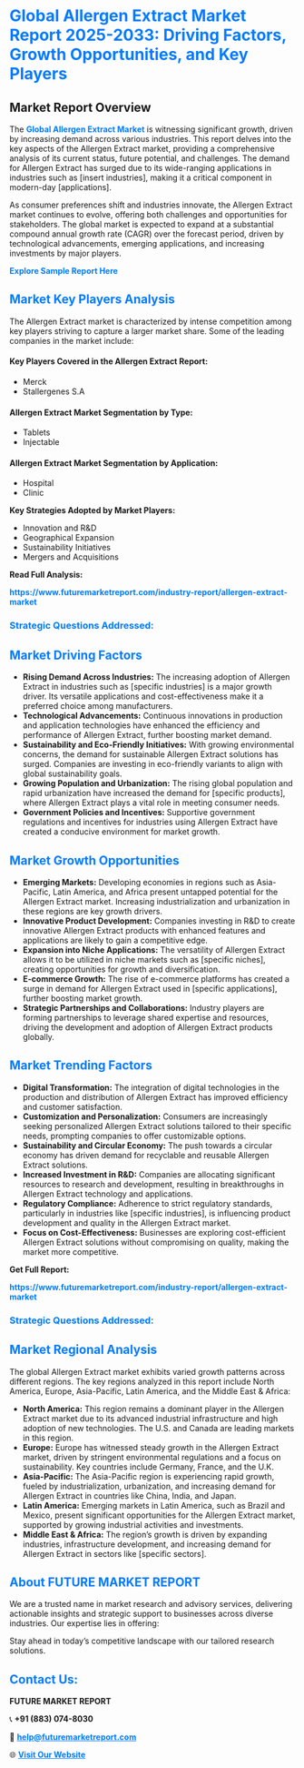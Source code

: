 <h1 style="color: #007BFF;">Global Allergen Extract Market Report 2025-2033: Driving Factors, Growth Opportunities, and Key Players</h1>

<section id="overview">
<h2>Market Report Overview</h2>
<p>The <a href="https://www.futuremarketreport.com/industry-report/allergen-extract-market" style="color: #007BFF; text-decoration: none;"><strong>Global Allergen Extract Market</strong></a> is witnessing significant growth, driven by increasing demand across various industries. This report delves into the key aspects of the Allergen Extract market, providing a comprehensive analysis of its current status, future potential, and challenges. The demand for Allergen Extract has surged due to its wide-ranging applications in industries such as [insert industries], making it a critical component in modern-day [applications].</p>
<p>As consumer preferences shift and industries innovate, the Allergen Extract market continues to evolve, offering both challenges and opportunities for stakeholders. The global market is expected to expand at a substantial compound annual growth rate (CAGR) over the forecast period, driven by technological advancements, emerging applications, and increasing investments by major players.</p>
</section>

<section id="overview">
<p><a href="https://www.futuremarketreport.com/request-sample/reportId=55621" style="color: #007BFF; text-decoration: none;"><strong>Explore Sample Report Here</strong></a></p>
</section>

<section id="key-players">
<h2 style="color: #007BFF;">Market Key Players Analysis</h2>
<p>The Allergen Extract market is characterized by intense competition among key players striving to capture a larger market share. Some of the leading companies in the market include:</p>
<h4>Key Players Covered in the Allergen Extract Report:</h4>
<ul><li>Merck</li><li>Stallergenes S.A</li></ul>
<h4>Allergen Extract Market Segmentation by Type:</h4>
<ul><li>Tablets</li><li>Injectable</li></ul>

<h4>Allergen Extract Market Segmentation by Application:</h4>
<ul><li>Hospital</li><li>Clinic</li></ul>
<p><strong>Key Strategies Adopted by Market Players:</strong></p>
<ul>
<li>Innovation and R&D</li>
<li>Geographical Expansion</li>
<li>Sustainability Initiatives</li>
<li>Mergers and Acquisitions</li>
</ul>
</section>

<section>
<p><strong>Read Full Analysis: </strong></p><a href="https://www.futuremarketreport.com/industry-report/allergen-extract-market" style="color: #007BFF; text-decoration: none;"><strong>https://www.futuremarketreport.com/industry-report/allergen-extract-market</strong></a>
<h3 style="color: #007BFF;">Strategic Questions Addressed:</h3>
</section>

<section id="driving-factors">
<h2 style="color: #007BFF;">Market Driving Factors</h2>
<ul>
<li><strong>Rising Demand Across Industries:</strong> The increasing adoption of Allergen Extract in industries such as [specific industries] is a major growth driver. Its versatile applications and cost-effectiveness make it a preferred choice among manufacturers.</li>
<li><strong>Technological Advancements:</strong> Continuous innovations in production and application technologies have enhanced the efficiency and performance of Allergen Extract, further boosting market demand.</li>
<li><strong>Sustainability and Eco-Friendly Initiatives:</strong> With growing environmental concerns, the demand for sustainable Allergen Extract solutions has surged. Companies are investing in eco-friendly variants to align with global sustainability goals.</li>
<li><strong>Growing Population and Urbanization:</strong> The rising global population and rapid urbanization have increased the demand for [specific products], where Allergen Extract plays a vital role in meeting consumer needs.</li>
<li><strong>Government Policies and Incentives:</strong> Supportive government regulations and incentives for industries using Allergen Extract have created a conducive environment for market growth.</li>
</ul>
</section>

<section id="growth-opportunities">
<h2 style="color: #007BFF;">Market Growth Opportunities</h2>
<ul>
<li><strong>Emerging Markets:</strong> Developing economies in regions such as Asia-Pacific, Latin America, and Africa present untapped potential for the Allergen Extract market. Increasing industrialization and urbanization in these regions are key growth drivers.</li>
<li><strong>Innovative Product Development:</strong> Companies investing in R&D to create innovative Allergen Extract products with enhanced features and applications are likely to gain a competitive edge.</li>
<li><strong>Expansion into Niche Applications:</strong> The versatility of Allergen Extract allows it to be utilized in niche markets such as [specific niches], creating opportunities for growth and diversification.</li>
<li><strong>E-commerce Growth:</strong> The rise of e-commerce platforms has created a surge in demand for Allergen Extract used in [specific applications], further boosting market growth.</li>
<li><strong>Strategic Partnerships and Collaborations:</strong> Industry players are forming partnerships to leverage shared expertise and resources, driving the development and adoption of Allergen Extract products globally.</li>
</ul>
</section>

<section id="trending-factors">
<h2 style="color: #007BFF;">Market Trending Factors</h2>
<ul>
<li><strong>Digital Transformation:</strong> The integration of digital technologies in the production and distribution of Allergen Extract has improved efficiency and customer satisfaction.</li>
<li><strong>Customization and Personalization:</strong> Consumers are increasingly seeking personalized Allergen Extract solutions tailored to their specific needs, prompting companies to offer customizable options.</li>
<li><strong>Sustainability and Circular Economy:</strong> The push towards a circular economy has driven demand for recyclable and reusable Allergen Extract solutions.</li>
<li><strong>Increased Investment in R&D:</strong> Companies are allocating significant resources to research and development, resulting in breakthroughs in Allergen Extract technology and applications.</li>
<li><strong>Regulatory Compliance:</strong> Adherence to strict regulatory standards, particularly in industries like [specific industries], is influencing product development and quality in the Allergen Extract market.</li>
<li><strong>Focus on Cost-Effectiveness:</strong> Businesses are exploring cost-efficient Allergen Extract solutions without compromising on quality, making the market more competitive.</li>
</ul>
</section>

<section>
<p><strong>Get Full Report: </strong></p><a href="https://www.futuremarketreport.com/industry-report/allergen-extract-market" style="color: #007BFF; text-decoration: none;"><strong>https://www.futuremarketreport.com/industry-report/allergen-extract-market</strong></a>
<h3 style="color: #007BFF;">Strategic Questions Addressed:</h3>
</section>


<section id="regional-analysis">
<h2 style="color: #007BFF;">Market Regional Analysis</h2>
<p>The global Allergen Extract market exhibits varied growth patterns across different regions. The key regions analyzed in this report include North America, Europe, Asia-Pacific, Latin America, and the Middle East & Africa:</p>
<ul>
<li><strong>North America:</strong> This region remains a dominant player in the Allergen Extract market due to its advanced industrial infrastructure and high adoption of new technologies. The U.S. and Canada are leading markets in this region.</li>
<li><strong>Europe:</strong> Europe has witnessed steady growth in the Allergen Extract market, driven by stringent environmental regulations and a focus on sustainability. Key countries include Germany, France, and the U.K.</li>
<li><strong>Asia-Pacific:</strong> The Asia-Pacific region is experiencing rapid growth, fueled by industrialization, urbanization, and increasing demand for Allergen Extract in countries like China, India, and Japan.</li>
<li><strong>Latin America:</strong> Emerging markets in Latin America, such as Brazil and Mexico, present significant opportunities for the Allergen Extract market, supported by growing industrial activities and investments.</li>
<li><strong>Middle East & Africa:</strong> The region’s growth is driven by expanding industries, infrastructure development, and increasing demand for Allergen Extract in sectors like [specific sectors].</li>
</ul>
</section>

<footer>
<h2 style="color: #007BFF;">About FUTURE MARKET REPORT</h2>
<p>We are a trusted name in market research and advisory services, delivering actionable insights and strategic support to businesses across diverse industries. Our expertise lies in offering:</p>

<p>Stay ahead in today’s competitive landscape with our tailored research solutions.</p>

<h2 style="color: #007BFF;">Contact Us:</h2>
<p><strong>FUTURE MARKET REPORT</strong></p>
<p>📞 <strong>+91 (883) 074-8030</strong></p>
<p>📧 <strong><a href="mailto:help@futuremarketreport.com" style="color: #007BFF;">help@futuremarketreport.com</a></strong></p>
<p>🌐 <strong><a href="https://www.futuremarketreport.com/" style="color: #007BFF;">Visit Our Website</a></strong></p>
</footer>